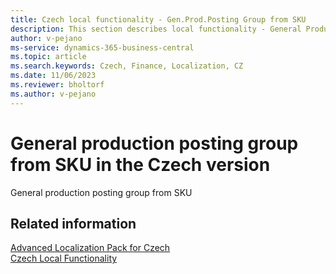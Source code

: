 ```yaml
---
title: Czech local functionality - Gen.Prod.Posting Group from SKU
description: This section describes local functionality - General Product Posting Group from SKU in the Czech version of Business Central.
author: v-pejano
ms-service: dynamics-365-business-central
ms.topic: article
ms.search.keywords: Czech, Finance, Localization, CZ
ms.date: 11/06/2023
ms.reviewer: bholtorf
ms.author: v-pejano
---
```


# General production posting group from SKU in the Czech version

General production posting group from SKU

## Related information

[Advanced Localization Pack for Czech](ui-extensions-advanced-localization-pack-cz.md)  
[Czech Local Functionality](czech-local-functionality.md)  

